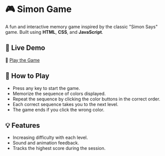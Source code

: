  # 🎮 Simon Game

A fun and interactive memory game inspired by the classic "Simon Says" game. Built using **HTML**, **CSS**, and **JavaScript**.

## 🚀 Live Demo  
🔗 [Play the Game](https://pallavi221.github.io/SIMON-GAME/)

## 📌 How to Play
- Press any key to start the game.
- Memorize the sequence of colors displayed.
- Repeat the sequence by clicking the color buttons in the correct order.
- Each correct sequence takes you to the next level.
- The game ends if you click the wrong color.

## 💡 Features
- Increasing difficulty with each level.
- Sound and animation feedback.
- Tracks the highest score during the session.


